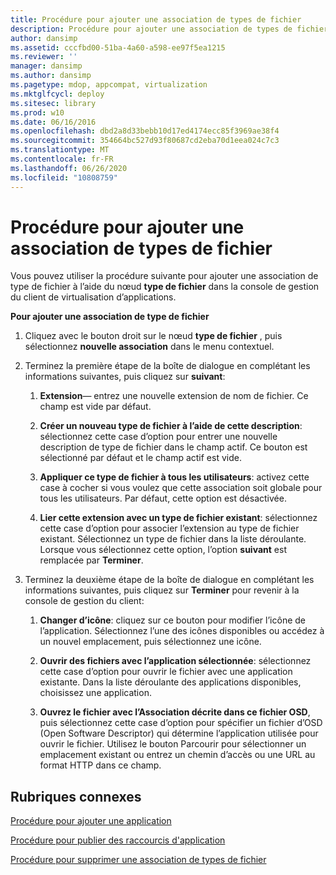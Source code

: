 ```yaml
---
title: Procédure pour ajouter une association de types de fichier
description: Procédure pour ajouter une association de types de fichier
author: dansimp
ms.assetid: cccfbd00-51ba-4a60-a598-ee97f5ea1215
ms.reviewer: ''
manager: dansimp
ms.author: dansimp
ms.pagetype: mdop, appcompat, virtualization
ms.mktglfcycl: deploy
ms.sitesec: library
ms.prod: w10
ms.date: 06/16/2016
ms.openlocfilehash: dbd2a8d33bebb10d17ed4174ecc85f3969ae38f4
ms.sourcegitcommit: 354664bc527d93f80687cd2eba70d1eea024c7c3
ms.translationtype: MT
ms.contentlocale: fr-FR
ms.lasthandoff: 06/26/2020
ms.locfileid: "10808759"
---
```

# Procédure pour ajouter une association de types de fichier


Vous pouvez utiliser la procédure suivante pour ajouter une association de type de fichier à l’aide du nœud **type de fichier** dans la console de gestion du client de virtualisation d’applications.

**Pour ajouter une association de type de fichier**

1.  Cliquez avec le bouton droit sur le nœud **type de fichier** , puis sélectionnez **nouvelle association** dans le menu contextuel.

2.  Terminez la première étape de la boîte de dialogue en complétant les informations suivantes, puis cliquez sur **suivant**:

    1.  **Extension**— entrez une nouvelle extension de nom de fichier. Ce champ est vide par défaut.

    2.  **Créer un nouveau type de fichier à l’aide de cette description**: sélectionnez cette case d’option pour entrer une nouvelle description de type de fichier dans le champ actif. Ce bouton est sélectionné par défaut et le champ actif est vide.

    3.  **Appliquer ce type de fichier à tous les utilisateurs**: activez cette case à cocher si vous voulez que cette association soit globale pour tous les utilisateurs. Par défaut, cette option est désactivée.

    4.  **Lier cette extension avec un type de fichier existant**: sélectionnez cette case d’option pour associer l’extension au type de fichier existant. Sélectionnez un type de fichier dans la liste déroulante. Lorsque vous sélectionnez cette option, l’option **suivant** est remplacée par **Terminer**.

3.  Terminez la deuxième étape de la boîte de dialogue en complétant les informations suivantes, puis cliquez sur **Terminer** pour revenir à la console de gestion du client:

    1.  **Changer d’icône**: cliquez sur ce bouton pour modifier l’icône de l’application. Sélectionnez l’une des icônes disponibles ou accédez à un nouvel emplacement, puis sélectionnez une icône.

    2.  **Ouvrir des fichiers avec l’application sélectionnée**: sélectionnez cette case d’option pour ouvrir le fichier avec une application existante. Dans la liste déroulante des applications disponibles, choisissez une application.

    3.  **Ouvrez le fichier avec l’Association décrite dans ce fichier OSD**, puis sélectionnez cette case d’option pour spécifier un fichier d’OSD (Open Software Descriptor) qui détermine l’application utilisée pour ouvrir le fichier. Utilisez le bouton Parcourir pour sélectionner un emplacement existant ou entrez un chemin d’accès ou une URL au format HTTP dans ce champ.

## Rubriques connexes


[Procédure pour ajouter une application](how-to-add-an-application.md)

[Procédure pour publier des raccourcis d'application](how-to-publish-application-shortcuts.md)

[Procédure pour supprimer une association de types de fichier](how-to-delete-a-file-type-association.md)

 

 





